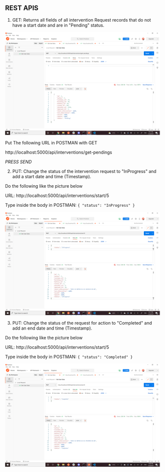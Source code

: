 ## REST APIS

1. GET: Returns all fields of all intervention Request records that do not have a start date and are in "Pending" status.<br>

![alt text](https://github.com/Phanourith/Rocket_Elevators_Foundation_REST_API/blob/main/GET_Method.png)<br>

Put The following URL in POSTMAN with GET<br>

http://localhost:5000/api/interventions/get-pendings<br>

<em>PRESS SEND</em><br>

2. PUT: Change the status of the intervention request to "InProgress" and add a start date and time (Timestamp).<br>

Do the following like the picture below<br>

URL: http://localhost:5000/api/interventions/start/5<br>

Type inside the body in POSTMAN: `{
    "status": "InProgress"
}`

![alt text](https://github.com/Phanourith/Rocket_Elevators_Foundation_REST_API/blob/main/PUT_Method_InProgress.png)<br>

3. PUT: Change the status of the request for action to "Completed" and add an end date and time (Timestamp).<br>

Do the following like the picture below<br>

URL: http://localhost:5000/api/interventions/start/5<br>

Type inside the body in POSTMAN: `{
    "status": "Completed"
}`

![alt text](https://github.com/Phanourith/Rocket_Elevators_Foundation_REST_API/blob/main/PUT_Method_Complete.png)<br>



